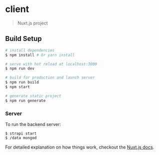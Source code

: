 # client

> Nuxt.js project

## Build Setup

``` bash
# install dependencies
$ npm install # Or yarn install

# serve with hot reload at localhost:3000
$ npm run dev

# build for production and launch server
$ npm run build
$ npm start

# generate static project
$ npm run generate
```

### Server
To run the backend server:
```
$ strapi start
$ /data mongod
```

For detailed explanation on how things work, checkout the [Nuxt.js docs](https://github.com/nuxt/nuxt.js).
